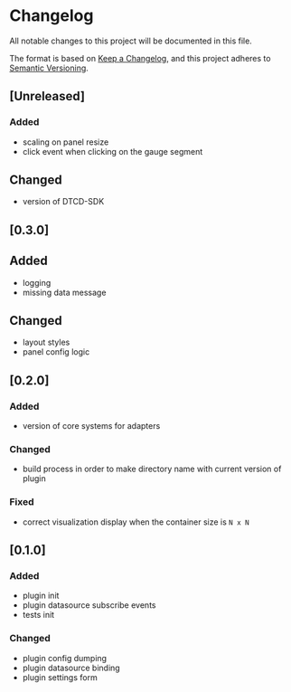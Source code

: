 # Changelog

All notable changes to this project will be documented in this file.

The format is based on [Keep a Changelog](https://keepachangelog.com/en/1.0.0/),
and this project adheres to [Semantic Versioning](https://semver.org/spec/v2.0.0.html).

## [Unreleased]

### Added
- scaling on panel resize
- click event when clicking on the gauge segment

## Changed
- version of DTCD-SDK

## [0.3.0]

## Added
- logging
- missing data message

## Changed
- layout styles
- panel config logic

## [0.2.0]

### Added
- version of core systems for adapters

### Changed
- build process in order to make directory name with current version of plugin

### Fixed
- correct visualization display when the container size is `N x N`

## [0.1.0]

### Added
- plugin init
- plugin datasource subscribe events
- tests init

### Changed
- plugin config dumping
- plugin datasource binding
- plugin settings form
